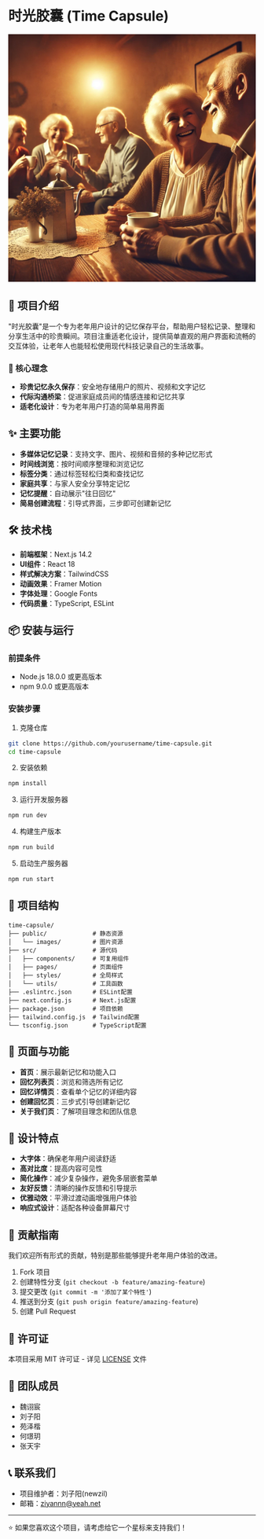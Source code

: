 # 时光胶囊 (Time Capsule)

![时光胶囊](public/images/hero/hero-banner.jpg)

## 📝 项目介绍

"时光胶囊"是一个专为老年用户设计的记忆保存平台，帮助用户轻松记录、整理和分享生活中的珍贵瞬间。项目注重适老化设计，提供简单直观的用户界面和流畅的交互体验，让老年人也能轻松使用现代科技记录自己的生活故事。

### 🌟 核心理念

- **珍贵记忆永久保存**：安全地存储用户的照片、视频和文字记忆
- **代际沟通桥梁**：促进家庭成员间的情感连接和记忆共享
- **适老化设计**：专为老年用户打造的简单易用界面

## ✨ 主要功能

- **多媒体记忆记录**：支持文字、图片、视频和音频的多种记忆形式
- **时间线浏览**：按时间顺序整理和浏览记忆
- **标签分类**：通过标签轻松归类和查找记忆
- **家庭共享**：与家人安全分享特定记忆
- **记忆提醒**：自动展示"往日回忆"
- **简易创建流程**：引导式界面，三步即可创建新记忆

## 🛠️ 技术栈

- **前端框架**：Next.js 14.2
- **UI组件**：React 18
- **样式解决方案**：TailwindCSS
- **动画效果**：Framer Motion
- **字体处理**：Google Fonts
- **代码质量**：TypeScript, ESLint

## 📦 安装与运行

### 前提条件

- Node.js 18.0.0 或更高版本
- npm 9.0.0 或更高版本

### 安装步骤

1. 克隆仓库

```bash
git clone https://github.com/yourusername/time-capsule.git
cd time-capsule
```

2. 安装依赖

```bash
npm install
```

3. 运行开发服务器

```bash
npm run dev
```

4. 构建生产版本

```bash
npm run build
```

5. 启动生产服务器

```bash
npm run start
```

## 📁 项目结构

```
time-capsule/
├── public/             # 静态资源
│   └── images/         # 图片资源
├── src/                # 源代码
│   ├── components/     # 可复用组件
│   ├── pages/          # 页面组件
│   ├── styles/         # 全局样式
│   └── utils/          # 工具函数
├── .eslintrc.json      # ESLint配置
├── next.config.js      # Next.js配置
├── package.json        # 项目依赖
├── tailwind.config.js  # Tailwind配置
└── tsconfig.json       # TypeScript配置
```

## 📱 页面与功能

- **首页**：展示最新记忆和功能入口
- **回忆列表页**：浏览和筛选所有记忆
- **回忆详情页**：查看单个记忆的详细内容
- **创建回忆页**：三步式引导创建新记忆
- **关于我们页**：了解项目理念和团队信息

## 🎨 设计特点

- **大字体**：确保老年用户阅读舒适
- **高对比度**：提高内容可见性
- **简化操作**：减少复杂操作，避免多层嵌套菜单
- **友好反馈**：清晰的操作反馈和引导提示
- **优雅动效**：平滑过渡动画增强用户体验
- **响应式设计**：适配各种设备屏幕尺寸

## 🤝 贡献指南

我们欢迎所有形式的贡献，特别是那些能够提升老年用户体验的改进。

1. Fork 项目
2. 创建特性分支 (`git checkout -b feature/amazing-feature`)
3. 提交更改 (`git commit -m '添加了某个特性'`)
4. 推送到分支 (`git push origin feature/amazing-feature`)
5. 创建 Pull Request

## 📄 许可证

本项目采用 MIT 许可证 - 详见 [LICENSE](LICENSE) 文件

## 👥 团队成员

- 魏诩宸
- 刘子阳
- 苑泽楷
- 何璟玥
- 张天宇

## 📞 联系我们

- 项目维护者：刘子阳(newzil)
- 邮箱：ziyannn@yeah.net

---

⭐ 如果您喜欢这个项目，请考虑给它一个星标来支持我们！
